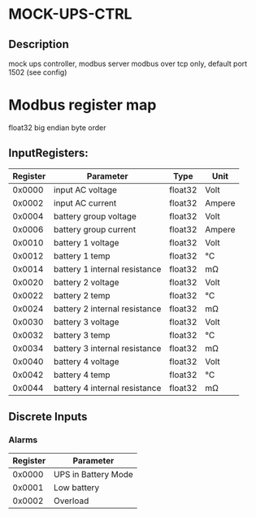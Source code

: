 # MOCK-UPS-CTRL
## Description
mock ups controller, modbus server
modbus over tcp only, default port 1502 (see config)
# Modbus register map
float32 big endian byte order
## InputRegisters:   

| Register | Parameter                     | Type     | Unit   
| -------- | ----------------------------- | -------- | ------ 
| 0x0000   | input AC voltage              | float32  | Volt
| 0x0002   | input AC current              | float32  | Ampere
| 0x0004   | battery group voltage         | float32  | Volt
| 0x0006   | battery group current         | float32  | Ampere
| 0x0010   | battery 1 voltage             | float32  | Volt
| 0x0012   | battery 1 temp                | float32  | °C
| 0x0014   | battery 1 internal resistance | float32  | mΩ
| 0x0020   | battery 2 voltage             | float32  | Volt
| 0x0022   | battery 2 temp                | float32  | °C
| 0x0024   | battery 2 internal resistance | float32  | mΩ
| 0x0030   | battery 3 voltage             | float32  | Volt
| 0x0032   | battery 3 temp                | float32  | °C
| 0x0034   | battery 3 internal resistance | float32  | mΩ
| 0x0040   | battery 4 voltage             | float32  | Volt
| 0x0042   | battery 4 temp                | float32  | °C
| 0x0044   | battery 4 internal resistance | float32  | mΩ

## Discrete Inputs
### Alarms
| Register | Parameter            
| -------- | -------------------- 
| 0x0000   | UPS in Battery Mode  
| 0x0001   | Low battery          
| 0x0002   | Overload             

